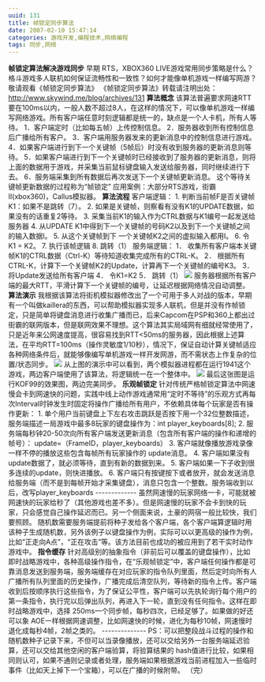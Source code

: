 ```yaml
---
uuid: 131
title: 帧锁定同步算法
date: 2007-02-10 15:47:14
categories: 游戏开发,编程技术,网络编程
tags: 同步,网络
---
```

**帧锁定算法解决游戏同步** 早期 RTS，XBOX360 LIVE游戏常用同步策略是什么？格斗游戏多人联机如何保证流畅性和一致性？如何才能像单机游戏一样编写网游？敬请观看《帧锁定同步算法》 《帧锁定同步算法》转载请注明出处：<http://www.skywind.me/blog/archives/131> **算法概念** 该算法普遍要求网速RTT要在100ms以内，一般人数不超过8人，在这样的情况下，可以像单机游戏一样编写网络游戏。所有客户端任意时刻逻辑都是统一的，缺点是一个人卡机，所有人等待。 1．客户端定时（比如每五帧）上传控制信息。 2．服务器收到所有控制信息后广播给所有客户。 3．客户端用服务器发来的更新消息中的控制信息进行游戏。 4．如果客户端进行到下一个关键帧（5帧后）时没有收到服务器的更新消息则等待。 5．如果客户端进行到下一个关键帧时已经接收到了服务器的更新消息，则将上面的数据用于游戏，并采集当前鼠标键盘输入发送给服务器，同时继续进行下去。 6．服务端采集到所有数据后再次发送下一个关键帧更新消息。 这个等待关键帧更新数据的过程称为“帧锁定” 应用案例：大部分RTS游戏，街霸II(xbox360)，Callus模拟器。 **算法流程** 客户端逻辑： 1\. 判断当前帧F是否关键帧K1：如果不是跳转（7）。 2\. 如果是关键帧，则察看有没有K1的UPDATE数据，如果没有的话重复2等待。 3\. 采集当前K1的输入作为CTRL数据与K1编号一起发送给服务器 4\. 从UPDATE K1中得到下一个关键帧的号码K2以及到下一个关键帧之间的输入数据I。 5\. 从这个关键帧到下 一个关键帧K2之间的虚拟输入都用I。 6\. 令K1 = K2。 7\. 执行该帧逻辑 8\. 跳转（1） 服务端逻辑： 1． 收集所有客户端本关键帧K1的CTRL数据（Ctrl-K）等待知道收集完成所有的CTRL-K。 2． 根据所有CTRL-K，计算下一个关键帧K2的Update，计算再下一个关键帧的编号K3。 3． 将Update发送给所有客户端 4． 令K1=K2 5． 跳转（1） ![](https://skywind3000.github.io/images/blog/wp-content/2011/04/framelock1.png) 服务器根据所有客户端的最大RTT，平滑计算下一个关键帧的编号，让延迟根据网络情况自动调整。 **算法演示** 我根据该算法将街机模拟器修改出了一个可用于多人对战的版本，早期有一个叫做kaillera的东西，可以帮助模拟器实现多人联机，但是并没有作帧锁定，只是简单将键盘消息进行收集广播而已，后来Capcom在PSP和360上都出过街霸的联网版本，但是联网效果不理想。这个算法其实局域网有细就经常使用了，只是近年来公网速度提高，很容易找到RTT<50ms的服务器，因此根据上述算法，在平均RTT=100ms（操作灵敏度1/10秒），情况下，保证自动计算关键帧适应各种网络条件后，就能够像编写单机游戏一样开发网游，而不需状态上作复杂的位置/状态同步。 ![](https://skywind3000.github.io/images/blog/wp-content/2011/04/framelock2.png) 从上图的演示中可以看到，两个模拟器进程都在运行1941这个游戏，两边客户端使用了该算法，将逻辑统一在一个整体中。 ![](https://skywind3000.github.io/images/blog/wp-content/2011/04/framelock3.png) 最后这张图是运行KOF99的效果图，两边完美同步。 **乐观帧锁定** 针对传统严格帧锁定算法中网速慢会卡到网速快的问题，实践中线上动作游戏通常用“定时不等待”的乐观方式再每次Interval时钟发生时固定将操作广播给所有用户，不依赖具体每个玩家是否有操作更新： 1\. 单个用户当前键盘上下左右攻击跳跃是否按下用一个32位整数描述，服务端描述一局游戏中最多8玩家的键盘操作为：int player_keyboards[8]; 2\. 服务端每秒钟20-50次向所有客户端发送更新消息（包含所有客户端的操作和递增的帧号）： update=（FrameID，player_keyboards） 3\. 客户端就像播放游戏录像一样不停的播放这些包含每帧所有玩家操作的 update消息。 4\. 客户端如果没有update数据了，就必须等待，直到有新的数据到来。 5\. 客户端如果一下子收到很多连续的update，则快进播放。 6\. 客户端只有按键按下或者放开，就会发送消息给服务端（而不是到每帧开始才采集键盘），消息只包含一个整数。服务端收到以后，改写player_keyboards \------------- 虽然网速慢的玩家网络一卡，可能就被网速快的玩家给秒了（其他游戏也差不多）。但是网速慢的玩家不会卡到快的玩家，只会感觉自己操作延迟而已。另一个侧面来说，土豪的网宿一般比较快，我们要照顾。 随机数需要服务端提前将种子发给各个客户端，各个客户端算逻辑时用该种子生成随机数，另外该例子以键盘操作为例，实际可以以更高级的操作为例，比如“正走向A点”，“正在攻击”等。该方法目前也成功的被应用到了若干实时动作游戏中。 **指令缓存** 针对高级别的抽象指令（非前后可以覆盖的键盘操作），比如即时战略游戏中，各种高级操作指令，在“乐观帧锁定”中，客户端任何操作都是可靠消息发送到服务端，服务端缓存在对应玩家的指令队列里面，然后定时向所有人广播所有队列里面的历史操作，广播完成后清空队列，等待新的指令上传。客户端收到后按顺序执行这些指令，为了保证公平性，客户端可以先执轮询行每个用户的第一条指令，执行完以后弹出队列，再进入下一轮，直到没有任何指令。这样在即时战略游戏中，选择 250ms一个同步帧，每秒四次，已经足够了。如果做的好还可以象 AOE一样根据网速调整，比如网速快的时候，进化为每秒10帧，网速慢时退化成每秒4帧，2帧之类的。 \-------------- PS：可以把整段战斗过程的操作和随机数种子记录下来，不但可以当录像播放，还可以交给另外一台服务端延迟验算，还可以交给其他空闲的客户端验算，将验算结果的 hash值进行比较，如果相同则认可，如果不通则记录或者处理，服务端如果根据游戏当前进程加入一些临时事件（比如天上掉下一个宝箱），可以在广播的时候附带。 （完）


